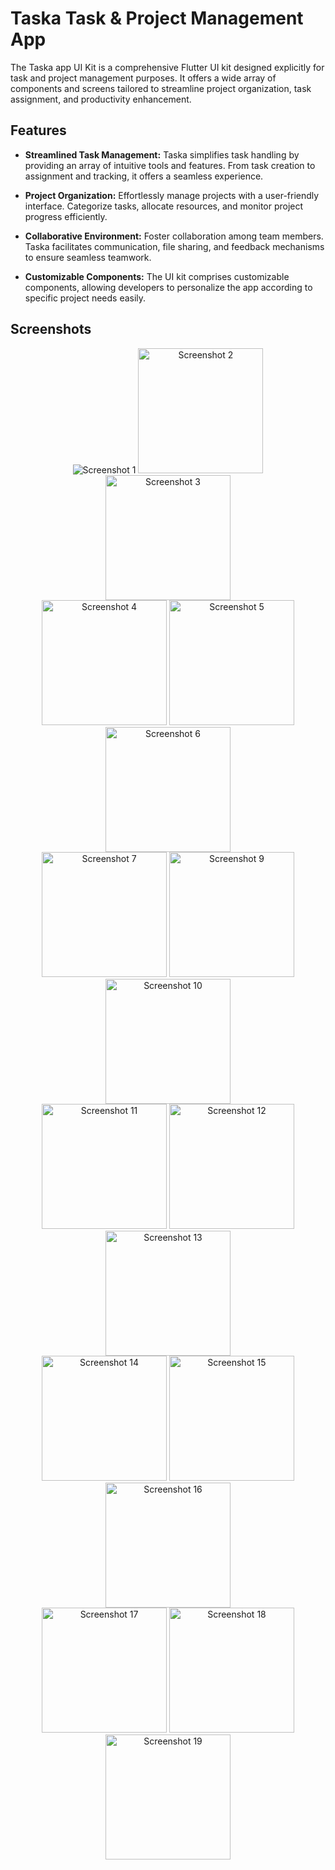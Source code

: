 # Taska Task & Project Management App

The Taska app UI Kit is a comprehensive Flutter UI kit designed explicitly for task and project management purposes. It offers a wide array of components and screens tailored to streamline project organization, task assignment, and productivity enhancement.

## Features

- **Streamlined Task Management:** Taska simplifies task handling by providing an array of intuitive tools and features. From task creation to assignment and tracking, it offers a seamless experience.
  
- **Project Organization:** Effortlessly manage projects with a user-friendly interface. Categorize tasks, allocate resources, and monitor project progress efficiently.
  
- **Collaborative Environment:** Foster collaboration among team members. Taska facilitates communication, file sharing, and feedback mechanisms to ensure seamless teamwork.
  
- **Customizable Components:** The UI kit comprises customizable components, allowing developers to personalize the app according to specific project needs easily.

## Screenshots

<div align="center">
  <img src="screenshots/screenshot-1.png" alt="Screenshot 1">
  <img src="screenshots/screenshot-2.png" width="200" alt="Screenshot 2">
  <img src="screenshots/screenshot-3.png" width="200" alt="Screenshot 3">
</div>

<div align="center">
  <img src="screenshots/screenshot-4.png" width="200" alt="Screenshot 4">
  <img src="screenshots/screenshot-5.png" width="200" alt="Screenshot 5">
  <img src="screenshots/screenshot-6.png" width="200" alt="Screenshot 6">
</div>

<div align="center">
  <img src="screenshots/screenshot-7.png" width="200" alt="Screenshot 7">

[//]: # (  <img src="screenshots/screenshot-8.png" width="200" alt="Screenshot 8">)

  <img src="screenshots/screenshot-9.png" width="200" alt="Screenshot 9">
    <img src="screenshots/screenshot-10.png" width="200" alt="Screenshot 10">
</div>

<div align="center">
  <img src="screenshots/screenshot-11.png" width="200" alt="Screenshot 11">
  <img src="screenshots/screenshot-12.png" width="200" alt="Screenshot 12">
  <img src="screenshots/screenshot-13.png" width="200" alt="Screenshot 13">
</div>

<div align="center">
  <img src="screenshots/screenshot-14.png" width="200" alt="Screenshot 14">
  <img src="screenshots/screenshot-15.png" width="200" alt="Screenshot 15">
  <img src="screenshots/screenshot-16.png" width="200" alt="Screenshot 16">
</div>

<div align="center">
  <img src="screenshots/screenshot-17.png" width="200" alt="Screenshot 17">
  <img src="screenshots/screenshot-18.png" width="200" alt="Screenshot 18">
  <img src="screenshots/screenshot-19.png" width="200" alt="Screenshot 19">
</div>
